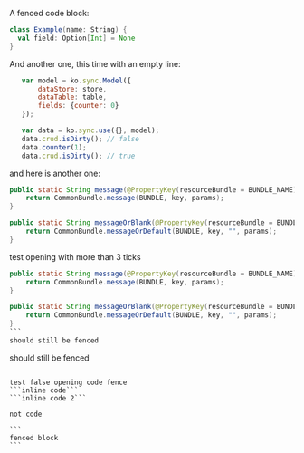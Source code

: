 A fenced code block:

```scala
class Example(name: String) {
  val field: Option[Int] = None
}
```

And another one, this time with an empty line:

```javascript
   var model = ko.sync.Model({
       dataStore: store,
       dataTable: table,
       fields: {counter: 0}
   });

   var data = ko.sync.use({}, model);
   data.crud.isDirty(); // false
   data.counter(1);
   data.crud.isDirty(); // true
```

and here is another one:

```java
public static String message(@PropertyKey(resourceBundle = BUNDLE_NAME) String key, Object... params) {
    return CommonBundle.message(BUNDLE, key, params);
}

public static String messageOrBlank(@PropertyKey(resourceBundle = BUNDLE_NAME) String key, Object... params) {
    return CommonBundle.messageOrDefault(BUNDLE, key, "", params);
}
```

test opening with more than 3 ticks

````java
public static String message(@PropertyKey(resourceBundle = BUNDLE_NAME) String key, Object... params) {
    return CommonBundle.message(BUNDLE, key, params);
}

public static String messageOrBlank(@PropertyKey(resourceBundle = BUNDLE_NAME) String key, Object... params) {
    return CommonBundle.messageOrDefault(BUNDLE, key, "", params);
}
```
should still be fenced
`````
should still be fenced
````

test false opening code fence
```inline code```
```inline code 2```

not code

```
fenced block
```
